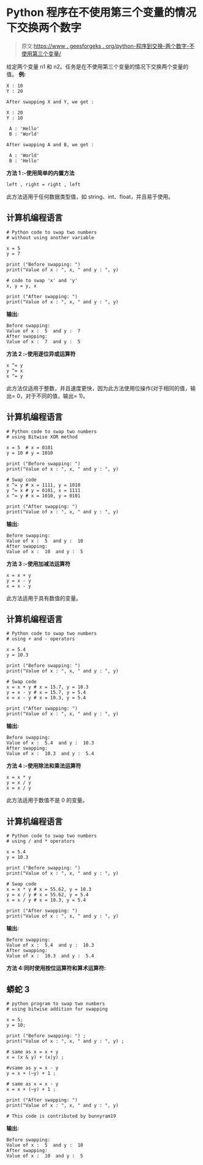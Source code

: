 # Python 程序在不使用第三个变量的情况下交换两个数字

> 原文:[https://www . geesforgeks . org/python-程序到交换-两个数字-不使用第三个变量/](https://www.geeksforgeeks.org/python-program-to-swap-two-numbers-without-using-third-variable/)

给定两个变量 n1 和 n2。任务是在不使用第三个变量的情况下交换两个变量的值。
**例:**

```
X : 10
Y : 20

After swapping X and Y, we get :

X : 20
Y : 10

```

```
 A : 'Hello'
 B : 'World'

After swapping A and B, we get : 

 A : 'World'
 B : 'Hello'

```

**方法 1 :-使用简单的内置方法**

```
left , right = right , left 

```

此方法适用于任何数据类型值，如 string、int、float，并且易于使用。

## 计算机编程语言

```
# Python code to swap two numbers
# without using another variable

x = 5
y = 7

print ("Before swapping: ")
print("Value of x : ", x, " and y : ", y)

# code to swap 'x' and 'y'
x, y = y, x

print ("After swapping: ")
print("Value of x : ", x, " and y : ", y)
```

**输出:**

```
Before swapping: 
Value of x :  5  and y :  7
After swapping: 
Value of x :  7  and y :  5    

```

**方法 2 :-使用逐位异或运算符**

```
x ^= y
y ^= x
x ^= y

```

此方法仅适用于整数，并且速度更快，因为此方法使用位操作(对于相同的值，输出= 0，对于不同的值，输出= 1)。

## 计算机编程语言

```
# Python code to swap two numbers
# using Bitwise XOR method

x = 5  # x = 0101
y = 10 # y = 1010

print ("Before swapping: ")
print("Value of x : ", x, " and y : ", y)

# Swap code
x ^= y # x = 1111, y = 1010
y ^= x # y = 0101, x = 1111
x ^= y # x = 1010, y = 0101

print ("After swapping: ")
print("Value of x : ", x, " and y : ", y)
```

**输出:**

```
Before swapping: 
Value of x :  5  and y :  10
After swapping: 
Value of x :  10  and y :  5

```

**方法 3 :-使用加减法运算符**

```
x = x + y 
y = x - y
x = x - y

```

此方法适用于具有数值的变量。

## 计算机编程语言

```
# Python code to swap two numbers
# using + and - operators

x = 5.4
y = 10.3

print ("Before swapping: ")
print("Value of x : ", x, " and y : ", y)

# Swap code
x = x + y # x = 15.7, y = 10.3
y = x - y # x = 15.7, y = 5.4
x = x - y # x = 10.3, y = 5.4

print ("After swapping: ")
print("Value of x : ", x, " and y : ", y)
```

**输出:**

```
Before swapping: 
Value of x :  5.4  and y :  10.3
After swapping: 
Value of x :  10.3  and y :  5.4

```

**方法 4 :-使用除法和乘法运算符**

```
x = x * y
y = x / y
x = x / y

```

此方法适用于数值不是 0 的变量。

## 计算机编程语言

```
# Python code to swap two numbers
# using / and * operators

x = 5.4
y = 10.3

print ("Before swapping: ")
print("Value of x : ", x, " and y : ", y)

# Swap code
x = x * y # x = 55.62, y = 10.3
y = x / y # x = 55.62, y = 5.4
x = x / y # x = 10.3, y = 5.4

print ("After swapping: ")
print("Value of x : ", x, " and y : ", y)
```

**输出:**

```
Before swapping: 
Value of x :  5.4  and y :  10.3
After swapping: 
Value of x :  10.3  and y :  5.4

```

**方法 4:同时使用按位运算符和算术运算符:**

## 蟒蛇 3

```
# python program to swap two numbers
# using bitwise addition for swapping

x = 5;
y = 10;

print ("Before swapping: ") ;
print("Value of x : ", x, " and y : ", y) ;

# same as x = x + y
x = (x & y) + (x|y) ;

#vsame as y = x - y
y = x + (~y) + 1 ;

# same as x = x - y
x = x + (~y) + 1 ;

print ("After swapping: ")
print("Value of x : ", x, " and y : ", y)

# This code is contributed by bunnyram19
```

**输出:**

```
Before swapping: 
Value of x :  5  and y :  10
After swapping: 
Value of x :  10  and y :  5

```